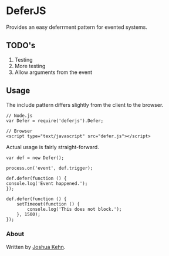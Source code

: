 # DeferJS

Provides an easy deferrment pattern for evented systems.

## TODO's

1. Testing
2. More testing
3. Allow arguments from the event

## Usage

The include pattern differs slightly from the client to the browser.

    // Node.js
    var Defer = require('deferjs').Defer;

    // Browser
    <script type="text/javascript" src="defer.js"></script>

Actual usage is fairly straight-forward.

    var def = new Defer();

    process.on('event', def.trigger);

    def.defer(function () {
    console.log('Event happened.');
    });

    def.defer(function () {
        setTimeout(function () {
            console.log('This does not block.');
        }, 1500);
    });

### About

Written by [Joshua Kehn](http://joshuakehn.com/).